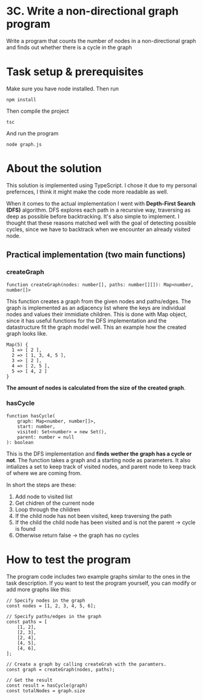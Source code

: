 # 3C. Write a non-directional graph program
Write a program that counts the number of nodes in a non-directional graph and finds out whether there is a cycle in the graph

# Task setup & prerequisites

Make sure you have node installed. Then run

```
npm install
```

Then compile the project 

```
tsc
```

And run the program
```
node graph.js
```

# About the solution

This solution is implemented using TypeScript. I chose it due to my personal prefernces, I think it might make the code more readable as well.

When it comes to the actual implementation I went with **Depth-First Search (DFS)** algorithm. DFS explores each path in a recursive way, traversing as deep as possible before backtracking.  It's also simple to implement. I thought that these reasons matched well with the goal of detecting possible cycles, since we have to backtrack when we encounter an already visited node.

## Practical implementation (two main functions)

### createGraph 
```
function createGraph(nodes: number[], paths: number[][]): Map<number, number[]>
```
This function creates a graph from the given nodes and paths/edges. The graph is implemented as an adjacency list where the keys are individual nodes and values their immidiate children. This is done with Map object, since it has useful functions for the DFS implementation and the datastructure fit the graph model well. This an example how the created graph looks like.
```
Map(5) {
  1 => [ 2 ],
  2 => [ 1, 3, 4, 5 ],
  3 => [ 2 ],
  4 => [ 2, 5 ],
  5 => [ 4, 2 ]
}
```

**The amount of nodes is calculated from the size of the created graph**.

### hasCycle
```
function hasCycle(
	graph: Map<number, number[]>,
	start: number,
	visited: Set<number> = new Set(),
	parent: number = null
): boolean 
```
This is the DFS implementation and **finds wether the graph has a cycle or not**. The function takes a graph and a starting node as parameters. It also intializes a set to keep track of visited nodes, and parent node to keep track of where we are coming from.


In short the steps are these:
1. Add node to visited list
2. Get chidren of the current node
3. Loop through the children
4. If the child node has not been visited, keep traversing the path
5. If the child the child node has been visited and is not the parent -> cycle is found
6. Otherwise return false -> the graph has no cycles

# How to test the program

The program code includes two example graphs similar to the ones in the task description. If you want to test the program yourself, you can modify or add more graphs like this:


```
// Specify nodes in the graph
const nodes = [1, 2, 3, 4, 5, 6];

// Specify paths/edges in the graph
const paths = [
	[1, 2],
	[2, 3],
	[2, 4],
	[4, 5],
	[4, 6],
];

// Create a graph by calling createGrah with the paramters.
const graph = createGraph(nodes, paths);

// Get the result
const result = hasCycle(graph)
const totalNodes = graph.size
```
